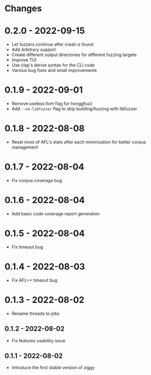 # Changes

# 0.2.0 - 2022-09-15

- Let fuzzers continue after crash is found
- Add Arbitrary support
- Create different output directories for different fuzzing targets
- Improve TUI
- Use clap's derive syntax for the CLI code
- Various bug fixes and small improvements

# 0.1.9 - 2022-09-01

- Remove useless llvm flag for honggfuzz
- Add `--no-libfuzzer` flag to skip building/fuzzing with libfuzzer

# 0.1.8 - 2022-08-08

- Reset most of AFL's stats after each minimization for better corpus management

# 0.1.7 - 2022-08-04

- Fix corpus coverage bug

# 0.1.6 - 2022-08-04

- Add basic code coverage report generation

# 0.1.5 - 2022-08-04

- Fix timeout bug

# 0.1.4 - 2022-08-03

- Fix AFL++ timeout bug

# 0.1.3 - 2022-08-02

- Rename threads to jobs

## 0.1.2 - 2022-08-02

- Fix features usability issue

## 0.1.1 - 2022-08-02

- Introduce the first stable version of ziggy